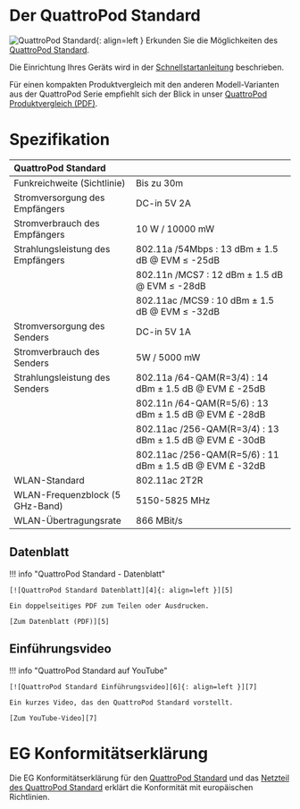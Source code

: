 # Der QuattroPod Standard 

![QuattroPod Standard][1]{: align=left } Erkunden Sie die Möglichkeiten des [QuattroPod Standard][2]. 

Die Einrichtung Ihres Geräts wird in der [Schnellstartanleitung](quickstart.md) beschrieben. 

Für einen kompakten Produktvergleich mit den anderen Modell-Varianten aus der QuattroPod Serie empfiehlt sich der Blick in unser [QuattroPod Produktvergleich (PDF)][3].

  [1]: /assets/img/quattropod.standard.png
  [2]: https://www.quattropod.de/standard.php
  [3]: https://download.stueber.de/doc/de/quattropod/quattropod.produktvergleich.de.pdf

# Spezifikation

| QuattroPod Standard | |
| :---- | :---- |
| Funkreichweite (Sichtlinie) | Bis zu 30m |
| Stromversorgung des Empfängers | DC-in 5V 2A |
| Stromverbrauch des Empfängers | 10 W / 10000 mW |
| Strahlungsleistung des Empfängers | 802.11a /54Mbps : 13 dBm ± 1.5 dB @ EVM ≤ -25dB |
|  | 802.11n /MCS7 : 12 dBm ± 1.5 dB @ EVM ≤ -28dB |
|  | 802.11ac /MCS9 : 10 dBm ± 1.5 dB @ EVM ≤ -32dB |
| Stromversorgung des Senders | DC-in 5V 1A |
| Stromverbrauch des Senders | 5W / 5000 mW |
| Strahlungsleistung des Senders | 802.11a /64-QAM(R=3/4) : 14 dBm ± 1.5 dB @ EVM £ -25dB |
|  | 802.11n /64-QAM(R=5/6) : 13 dBm ± 1.5 dB @ EVM £ -28dB |
|  | 802.11ac /256-QAM(R=3/4) : 13 dBm ± 1.5 dB @ EVM £ -30dB |
|  | 802.11ac /256-QAM(R=5/6) : 11 dBm ± 1.5 dB @ EVM £ -32dB |
| WLAN-Standard | 802.11ac 2T2R | 
| WLAN-Frequenzblock (5 GHz-Band) |  5150-5825 MHz |
| WLAN-Übertragungsrate |  866 MBit/s |

## Datenblatt

!!! info "QuattroPod Standard - Datenblatt"

    [![QuattroPod Standard Datenblatt][4]{: align=left }][5]
	
	Ein doppelseitiges PDF zum Teilen oder Ausdrucken.
	
	[Zum Datenblatt (PDF)][5]

  [4]: /assets/img/quattropod.brochure.de.png
  [5]: https://download.stueber.de/doc/de/quattropod/quattropod.brochure.de.pdf

## Einführungsvideo

!!! info "QuattroPod Standard auf YouTube"

    [![QuattroPod Standard Einführungsvideo][6]{: align=left }][7]
	
	Ein kurzes Video, das den QuattroPod Standard vorstellt.
	
	[Zum YouTube-Video][7]

  [6]: /assets/img/quattropod.video.png
  [7]: https://youtu.be/6FiBZXzAzbw
  
# EG Konformitätserklärung

Die EG Konformitätserklärung für den [QuattroPod Standard][8] und das [Netzteil des QuattroPod Standard][9] erklärt die Konformität mit europäischen Richtlinien.

[8]: https://download.stueber.de/doc/de/quattropod/quattropod.konformitaetserklaerung.pdf

[9]: https://download.stueber.de/doc/de/quattropod/netzteil.konformitaetserklaerung.pdf

